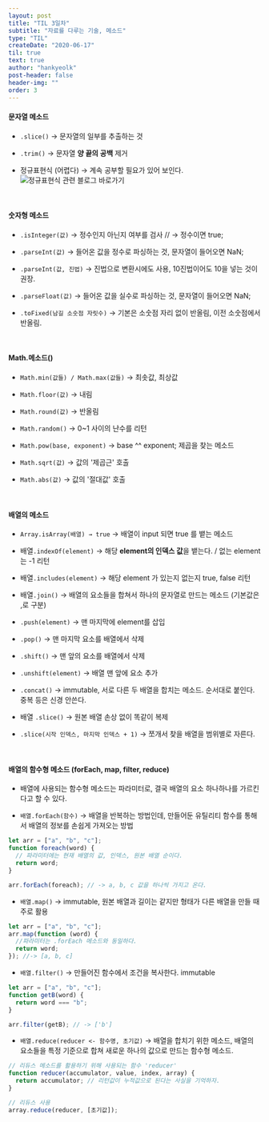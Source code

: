 ```yaml
---
layout: post
title: "TIL 3일차"
subtitle: "자료를 다루는 기술, 메소드"
type: "TIL"
createDate: "2020-06-17"
til: true
text: true
author: "hankyeolk"
post-header: false
header-img: ""
order: 3
---
```


#### 문자열 메소드

- `.slice()` → 문자열의 일부를 추출하는 것

- `.trim()` → 문자열 **양 끝의 공백** 제거

- 정규표현식 (어렵다) → 계속 공부할 필요가 있어 보인다.
  ![정규표현식 관련 블로그 바로가기](https://beomy.tistory.com/21)

<br>

#### 숫자형 메소드

- `.isInteger(값)` → 정수인지 아닌지 여부를 검사 // → 정수이면 true;

- `.parseInt(값)` → 들어온 값을 정수로 파싱하는 것, 문자열이 들어오면 NaN;

- `.parseInt(값, 진법)` → 진법으로 변환시에도 사용, 10진법이어도 10을 넣는 것이 권장.

- `.parseFloat(값)` → 들어온 값을 실수로 파싱하는 것, 문자열이 들어오면 NaN;

- `.toFixed(남길 소숫점 자릿수)` → 기본은 소숫점 자리 없이 반올림, 이전 소숫점에서 반올림.

<br>

#### Math.메소드()

- `Math.min(값들) / Math.max(값들)` → 최솟값, 최상값

- `Math.floor(값)` → 내림

- `Math.round(값)` → 반올림

- `Math.random()` → 0~1 사이의 난수를 리턴

- `Math.pow(base, exponent)` → base ^^ exponent; 제곱을 찾는 메소드

- `Math.sqrt(값)` → 값의 '제곱근' 호출

- `Math.abs(값)` → 값의 '절대값' 호출

<br>

#### 배열의 메소드

- `Array.isArray(배열) → true` → 배열이 input 되면 true 를 뱉는 메소드

- 배열`.indexOf(element)` → 해당 **element의 인덱스 값**을 뱉는다. / 없는 element는 -1 리턴

- 배열`.includes(element)` → 해당 element 가 있는지 없는지 true, false 리턴

- 배열`.join()` → 배열의 요소들을 합쳐서 하나의 문자열로 만드는 메소드 (기본값은 ,로 구분)

- `.push(element)` → 맨 마지막에 element를 삽입

- `.pop()` → 맨 마지막 요소를 배열에서 삭제

- `.shift()` → 맨 앞의 요소를 배열에서 삭제

- `.unshift(element)` → 배열 맨 앞에 요소 추가

- `.concat()` → immutable, 서로 다른 두 배열을 합치는 메소드. 순서대로 붙인다. 중복 등은 신경 안쓴다.

- 배열 `.slice()` → 원본 배열 손상 없이 똑같이 복제
- `.slice(시작 인덱스, 마지막 인덱스 + 1)` → 쪼개서 찾을 배열을 범위별로 자른다.

<br>

#### 배열의 함수형 메소드 (forEach, map, filter, reduce)

- 배열에 사용되는 함수형 메소드는 파라미터로, 결국 배열의 요소 하나하나를 가르킨다고 할 수 있다.

- `배열.forEach(함수)` → 배열을 반복하는 방법인데, 만들어둔 유틸리티 함수를 통해서 배열의 정보를 손쉽게 가져오는 방법

```js
let arr = ["a", "b", "c"];
function foreach(word) {
  // 파라미터에는 현재 배열의 값, 인덱스, 원본 배열 순이다.
  return word;
}

arr.forEach(foreach); // -> a, b, c 값을 하나씩 가지고 온다.
```

- `배열.map()` → immutable, 원본 배열과 길이는 같지만 형태가 다른 배열을 만들 때 주로 활용

```js
let arr = ["a", "b", "c"];
arr.map(function (word) {
  //파라미터는 .forEach 메소드와 동일하다.
  return word;
}); //-> [a, b, c]
```

- `배열.filter()` → 만들어진 함수에서 조건을 복사한다. immutable

```js
let arr = ["a", "b", "c"];
function getB(word) {
  return word === "b";
}

arr.filter(getB); // -> ['b']
```

- `배열.reduce(reducer <- 함수명, 초기값)` → 배열을 합치기 위한 메소드, 배열의 요소들을 특정 기준으로 합쳐 새로운 하나의 값으로 만드는 함수형 메소드.

```js
// 리듀스 메소드를 활용하기 위해 사용되는 함수 'reducer'
function reducer(accumulator, value, index, array) {
  return accumulator; // 리턴값이 누적값으로 된다는 사실을 기억하자.
}

// 리듀스 사용
array.reduce(reducer, [초기값]);
```
